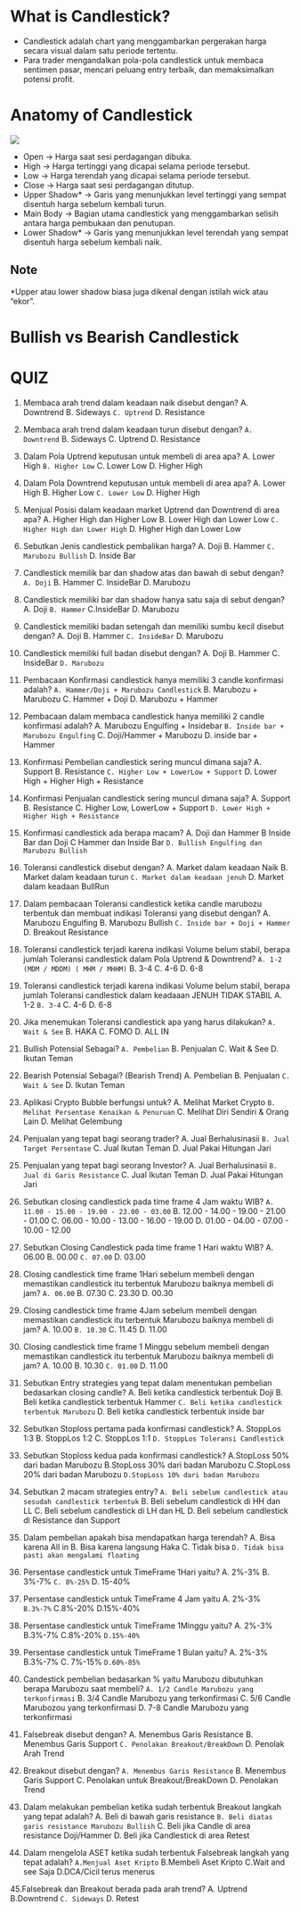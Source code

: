 # What is Candlestick?
- Candlestick adalah chart yang menggambarkan pergerakan harga secara visual dalam satu periode tertentu.
- Para trader mengandalkan pola-pola candlestick untuk membaca sentimen pasar, mencari peluang entry terbaik, dan memaksimalkan potensi profit.
# Anatomy of Candlestick
<img align="center" src="https://github.com/AXV-International/Finance/blob/e3fc3337cc59510cae8f2b1e96b2efd408b01062/Candlestick/Candlestick.png" />

- Open → Harga saat sesi perdagangan dibuka.
- High → Harga tertinggi yang dicapai selama periode tersebut.
- Low → Harga terendah yang dicapai selama periode tersebut.
- Close → Harga saat sesi perdagangan ditutup.
- Upper Shadow* → Garis yang menunjukkan level tertinggi yang sempat disentuh harga sebelum kembali turun.
- Main Body → Bagian utama candlestick yang menggambarkan selisih antara harga pembukaan dan penutupan.
- Lower Shadow* → Garis yang menunjukkan level terendah yang sempat disentuh harga sebelum kembali naik.
## Note
*Upper atau lower shadow biasa juga dikenal dengan istilah wick atau “ekor”.
# Bullish vs Bearish Candlestick

# QUIZ
1. Membaca arah trend dalam keadaan naik disebut dengan?
A. Downtrend
B. Sideways
`C. Uptrend`
D. Resistance

2. Membaca arah trend dalam keadaan turun disebut dengan?
`A. Downtrend`
B. Sideways
C. Uptrend
D. Resistance

3. Dalam Pola Uptrend keputusan untuk membeli di area apa?
A. Lower High
`B. Higher Low`
C. Lower Low
D. Higher High

4. Dalam Pola Downtrend keputusan untuk membeli di area apa?
A. Lower High
B. Higher Low
`C. Lower Low`
D. Higher High

5. Menjual Posisi dalam keadaan market Uptrend dan Downtrend di area apa?
A. Higher High dan Higher Low
B. Lower High dan Lower Low
`C. Higher High dan Lower High`
D. Higher High dan Lower Low

6. Sebutkan Jenis candlestick pembalikan harga?
A. Doji
B. Hammer
`C. Marubozu Bullish`
D. Inside Bar

7. Candlestick memilik bar dan shadow atas dan bawah di sebut dengan?
`A. Doji`
B. Hammer
C. InsideBar
D. Marubozu

8. Candlestick memiliki bar dan shadow hanya satu saja di sebut dengan?
A. Doji
`B. Hammer`
C.InsideBar
D. Marubozu

9. Candlestick memiliki badan setengah dan memiliki sumbu kecil disebut dengan?
A. Doji
B. Hammer
`C. InsideBar`
D. Marubozu

10. Candlestick memiliki full badan disebut dengan?
A. Doji
B. Hammer
C. InsideBar
`D. Marubozu`

11. Pembacaan Konfirmasi candlestick hanya memiliki 3 candle konfirmasi adalah?
`A. Hammer/Doji + Marubozu Candlestick`
B. Marubozu + Marubozu
C. Hammer + Doji
D. Marubozu + Hammer

12. Pembacaan dalam membaca candlestick hanya memiliki 2 candle konfirmasi adalah?
A. Marubozu Engulfing + Insidebar
`B. Inside bar + Marubozu Engulfing`
C. Doji/Hammer + Marubozu
D. inside bar + Hammer

13. Konfirmasi Pembelian candlestick sering muncul dimana saja?
A. Support
B. Resistance
`C. Higher Low + LowerLow + Support`
D. Lower High + Higher High + Resistance

14. Konfirmasi Penjualan candlestick sering muncul dimana saja?
A. Support
B. Resistance
C. Higher Low, LowerLow + Support
`D. Lower High + Higher High + Resistance`

15. Konfirmasi candlestick ada berapa macam?
A. Doji dan Hammer
B Inside Bar dan Doji
C Hammer dan Inside Bar
`D. Bullish Engulfing dan Marubozu Bullish`

16. Toleransi candlestick disebut dengan?
A. Market dalam keadaan Naik
B. Market dalam keadaan turun
`C. Market dalam keadaan jenuh`
D. Market dalam keadaan BullRun

17. Dalam pembacaan Toleransi candlestick ketika candle marubozu terbentuk dan membuat indikasi Toleransi yang disebut dengan?
A. Marubozu Engulfing
B. Marubozu Bullish
`C. Inside bar + Doji + Hammer`
D. Breakout Resistance

18. Toleransi candlestick terjadi karena indikasi Volume belum stabil, berapa jumlah Toleransi candlestick dalam Pola Uptrend & Downtrend?
`A. 1-2 (MDM / MDDM) ( MHM / MHHM)`
B. 3-4
C. 4-6
D. 6-8

19. Toleransi candlestick terjadi karena indikasi Volume belum stabil, berapa jumlah Toleransi candlestick dalam keadaaan JENUH TIDAK STABIL
A. 1-2
`B. 3-4`
C. 4-6
D. 6-8

20. Jika menemukan Toleransi candlestick apa yang harus dilakukan?
`A. Wait & See`
B. HAKA
C. FOMO
D. ALL IN

21. Bullish Potensial Sebagai?
`A. Pembelian`
B. Penjualan
C. Wait & See
D. Ikutan Teman

22. Bearish Potensial Sebagai? (Bearish Trend)
A. Pembelian
B. Penjualan
`C. Wait & See`
D. Ikutan Teman

23. Aplikasi Crypto Bubble berfungsi untuk?
A. Melihat Market Crypto
`B. Melihat Persentase Kenaikan & Penuruan`
C. Melihat Diri Sendiri & Orang Lain
D. Melihat Gelembung

24. Penjualan yang tepat bagi seorang trader?
A. Jual Berhalusinasii
`B. Jual Target Persentase`
C. Jual Ikutan Teman
D. Jual Pakai Hitungan Jari

25. Penjualan yang tepat bagi seorang Investor?
A. Jual Berhalusinasii
`B. Jual di Garis Resistance`
C. Jual Ikutan Teman
D. Jual Pakai Hitungan Jari

26. Sebutkan closing candlestick pada time frame 4 Jam waktu WIB?
`A. 11.00 - 15.00 - 19.00 - 23.00 - 03.00`
B. 12.00 - 14.00 - 19.00 - 21.00 - 01.00
C. 06.00 - 10.00 - 13.00 - 16.00 - 19.00
D. 01.00 - 04.00 - 07.00 - 10.00 - 12.00

27. Sebutkan Closing Candlestick pada time frame 1 Hari waktu WIB?
A. 06.00
B. 00.00
`C. 07.00`
D. 03.00

28. Closing candlestick time frame 1Hari sebelum membeli dengan memastikan candlestick itu terbentuk Marubozu baiknya membeli di jam?
`A. 06.00`
B. 07.30
C. 23.30
D. 00.30

29. Closing candlestick time frame 4Jam sebelum membeli dengan memastikan candlestick itu terbentuk Marubozu baiknya membeli di jam?
A. 10.00
`B. 10.30`
C. 11.45
D. 11.00

30. Closing candlestick time frame 1 Minggu sebelum membeli dengan memastikan candlestick itu terbentuk Marubozu baiknya membeli di jam?
A. 10.00
B. 10.30
`C. 01.00`
D. 11.00

31. Sebutkan Entry strategies yang tepat dalam menentukan pembelian bedasarkan closing candle?
A. Beli ketika candlestick terbentuk Doji
B. Beli ketika candlestick terbentuk Hammer
`C. Beli ketika candlestick terbentuk Marubozu`
D. Beli ketika candlestick terbentuk inside bar

32. Sebutkan Stoploss pertama pada konfirmasi candlestick?
A. StoppLos 1:3
B. StoppLos 1:2
C. StoppLos 1:1
`D. StoppLos Toleransi Candlestick`

33. Sebutkan Stoploss kedua pada konfirmasi candlestick?
A.StopLoss 50% dari badan Marubozu
B.StopLoss 30% dari badan Marubozu
C.StopLoss 20% dari badan Marubozu
`D.StopLoss 10% dari badan Marubozu`

34. Sebutkan 2 macam strategies entry?
`A. Beli sebelum candlestick atau sesudah candlestick terbentuk`
B. Beli sebelum candlestick di HH dan LL
C. Beli sebelum candlestick di LH dan HL
D. Beli sebelum candlestick di Resistance dan Support

35. Dalam pembelian apakah bisa mendapatkan harga terendah?
A. Bisa  karena All in
B. Bisa karena langsung Haka
C. Tidak bisa
`D. Tidak bisa pasti akan mengalami floating`

36. Persentase candlestick untuk TimeFrame 1Hari yaitu?
A. 2%-3%
B. 3%-7%
`C. 8%-25%`
D. 15-40%

37. Persentase candlestick untuk TimeFrame 4 Jam yaitu
A. 2%-3%
`B.3%-7%`
C.8%-20%
D.15%-40%

38. Persentase candlestick untuk TimeFrame 1Minggu yaitu?
A. 2%-3%
B.3%-7%
C.8%-20%
`D.15%-40%`

39. Persentase candlestick untuk TimeFrame 1 Bulan yaitu?
A. 2%-3%
B.3%-7%
C. 7%-15%
`D.60%-85%`

40. Candestick pembelian bedasarkan % yaitu Marubozu dibutuhkan berapa Marubozu saat membeli?
`A. 1/2 Candle Marubozu yang terkonfirmasi`
B. 3/4 Candle Marubozu yang terkonfirmasi
C. 5/6 Candle Marubozou yang terkonfirmasi
D. 7-8 Candle Marubozu yang terkonfirmasi

41. Falsebreak disebut dengan?
A. Menembus Garis Resistance
B. Menembus Garis Support
`C. Penolakan Breakout/BreakDown`
D. Penolak Arah Trend

42. Breakout disebut dengan?
`A. Menembus Garis Resistance`
B. Menembus Garis Support
C. Penolakan untuk Breakout/BreakDown
D. Penolakan Trend

43. Dalam melakukan pembelian ketika sudah terbentuk Breakout langkah yang tepat adalah?
A. Beli di bawah garis resistance
`B. Beli diatas garis resistance Marubozu Bullish`
C. Beli jika Candle di area resistance Doji/Hammer
D. Beli jika Candlestick di area Retest

44. Dalam mengelola ASET ketika sudah terbentuk Falsebreak langkah yang tepat adalah?
`A.Menjual Aset Kripto`
B.Membeli Aset Kripto
C.Wait and see Saja
D.DCA/Cicil terus menerus

45.Falsebreak dan Breakout berada pada arah trend?
A. Uptrend
B.Downtrend
`C. Sideways`
D. Retest
